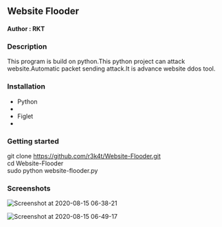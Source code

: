 <h2>Website Flooder </h2>


<h4>Author : RKT </h4>


### Description ###


This  program is build on python.This python project can attack website.Automatic packet sending attack.It is advance website ddos tool.


### Installation ###

<ul>
<li>Python<li>
<li>Figlet<li>
</ul>

### Getting started ###

git clone https://github.com/r3k4t/Website-Flooder.git
<br>
cd Website-Flooder
<br>
sudo python website-flooder.py
<br>


### Screenshots ###

![Screenshot at 2020-08-15 06-38-21](https://user-images.githubusercontent.com/69615463/90302527-66ed3780-dec4-11ea-9711-cd0ed2d11b2b.png)
<br>

![Screenshot at 2020-08-15 06-49-17](https://user-images.githubusercontent.com/69615463/90302592-c9463800-dec4-11ea-83a1-23da947c24ae.png)
